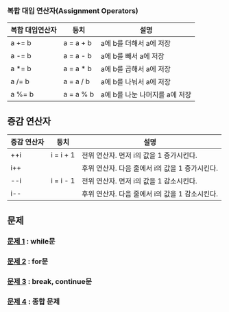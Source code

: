 ### 복합 대입 연산자(Assignment Operators)
|복합 대입연산자|등치|설명|
|------|------|------|
|a += b| a = a + b|a에 b를 더해서 a에 저장|
|a -= b| a = a - b|a에 b를 빼서 a에 저장|
|a *= b| a = a * b|a에 b를 곱해서 a에 저장|
|a /= b| a = a / b|a에 b를 나눠서 a에 저장|
|a %= b| a = a % b|a에 b를 나눈 나머지를 a에 저장|

## 증감 연산자
|증감 연산자|등치|설명|
|------|------|------|
|++i|i = i + 1|전위 연산자. 먼저 i의 값을 1 증가시킨다. |
|i++||후위 연산자. 다음 줄에서 i의 값을 1 증가시킨다. |
|--i|i = i - 1|전위 연산자. 먼저 i의 값을 1 감소시킨다. |
|i--||후위 연산자. 다음 줄에서 i의 값을 1 감소시킨다. |

## 문제
### [문제 1](quiz01) : while문
### [문제 2](quiz02) : for문
### [문제 3](quiz03) : break, continue문
### [문제 4](quiz04) : 종합 문제
